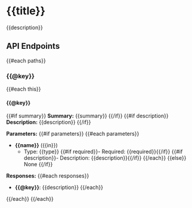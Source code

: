 # {{title}}

{{description}}

## API Endpoints

{{#each paths}}
### {{@key}}
{{#each this}}
#### {{@key}}
{{#if summary}}
**Summary:** {{summary}}
{{/if}}
{{#if description}}
**Description:** {{description}}
{{/if}}

**Parameters:**
{{#if parameters}}
{{#each parameters}}
- **{{name}}** ({{in}})
  - Type: {{type}}
  {{#if required}}- Required: {{required}}{{/if}}
  {{#if description}}- Description: {{description}}{{/if}}
{{/each}}
{{else}}
None
{{/if}}

**Responses:**
{{#each responses}}
- **{{@key}}**: {{description}}
{{/each}}

{{/each}}
{{/each}}
